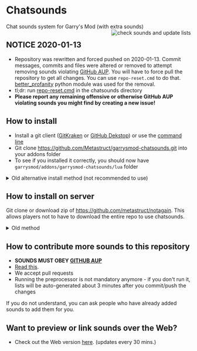 Chatsounds
==========

Chat sounds system for Garry's Mod (with extra sounds)
<a href="https://github.com/Metastruct/garrysmod-chatsounds/actions/workflows/push.yml"><img align="right" alt="check sounds and update lists" src="https://github.com/Metastruct/garrysmod-chatsounds/actions/workflows/push.yml/badge.svg?branch=master" /></a>

## NOTICE 2020-01-13
 - Repository was rewritten and forced pushed on 2020-01-13. Commit messages, commits and files were altered or removed to attempt removing sounds violating [GitHub AUP](https://help.github.com/en/github/site-policy/github-acceptable-use-policies#2-content-restrictions). You will have to force pull the repository to get all changes. You can use `repo-reset.cmd` to do that. [better_profanity](https://pypi.org/project/better-profanity/) python module was used for the removal. 
 - tl;dr: run [repo-reset.cmd](https://raw.githubusercontent.com/Metastruct/garrysmod-chatsounds/master/repo-reset.cmd) in the chatsounds directory
 - **Please report any remaining offensive or otherwise GitHub AUP violating sounds you might find by creating a new issue!**

## How to install
 - Install a git client ([GitKraken](https://www.gitkraken.com) or [GitHub Dekstop](https://desktop.github.com)) or use the [command line](https://docs.gitlab.com/ee/gitlab-basics/start-using-git.html)
 - Git clone https://github.com/Metastruct/garrysmod-chatsounds.git into your addons folder
 - To see if you installed it correctly, you should now have ```garrysmod/addons/garrysmod-chatsounds/lua``` folder

<details>
 <summary>Old alternative install method (not recommended to use)</summary>

 - Install subversion client: http://tortoisesvn.net/downloads.html
 - Checkout: https://github.com/Metastruct/garrysmod-chatsounds/trunk
 - Save to ```garrysmod/addons/garrysmod-chatsounds```
 - To see if you installed it correctly, you should now have ```garrysmod/addons/garrysmod-chatsounds/lua``` folder
</details>

## How to install on server
Git clone or download zip of https://github.com/metastruct/notagain. This allows players not to have to download the entire repo to use chatsounds.

<details>
 <summary>Old method</summary>
 
 - Create directory ```garrysmod/addons/garrysmod-chatsounds```
 - Checkout: ```https://github.com/Metastruct/garrysmod-chatsounds/trunk/lua``` to ```garrysmod/addons/garrysmod-chatsounds/lua```
 - To see if you installed it correctly, you should now have ```garrysmod/addons/garrysmod-chatsounds/lua/autorun/chatsounds.lua``` file.
</details>

## How to contribute more sounds to this repository
 - **SOUNDS MUST OBEY [GITHUB AUP](https://help.github.com/en/github/site-policy/github-acceptable-use-policies#2-content-restrictions)**
 - [Read this](https://github.com/Metastruct/garrysmod-chatsounds/blob/master/HOW%20TO%20ADD%20SOUNDS.txt).
 - We accept pull requests
 - Running the preprocessor is not mandatory anymore - if you don't run it, lists will be auto-generated about 3 minutes after you commit/push the changes
 
If you do not understand, you can ask people who have already added sounds to add them for you.

## Want to preview or link sounds over the Web?
 - Check out the Web version [here](http://cs.3kv.in/). (updates every 30 mins.)
